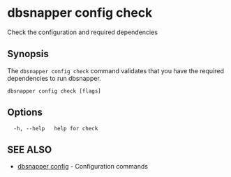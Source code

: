 # dbsnapper config check

Check the configuration and required dependencies

## Synopsis

The `dbsnapper config check` command validates that you have the required dependencies to run dbsnapper. 


```
dbsnapper config check [flags]
```

## Options

```
  -h, --help   help for check
```

## SEE ALSO

* [dbsnapper config](/cmd/dbsnapper_config/)	 - Configuration commands

